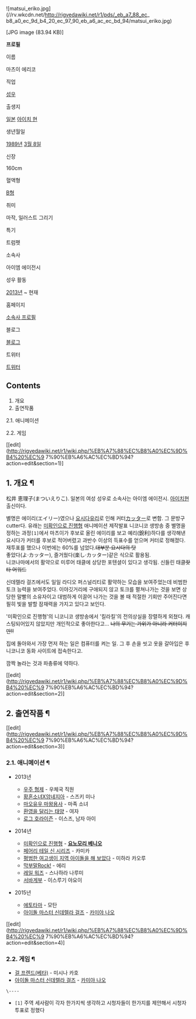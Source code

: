 ![matsui_eriko.jpg](//rv.wkcdn.net/http://rigvedawiki.net/r1/pds/_eb_a7_88_ec_
b8_a0_ec_9d_b4_20_ec_97_90_eb_a6_ac_ec_bd_94/matsui_eriko.jpg)

[JPG image (83.94 KB)]

**프로필**

이름

마츠이 에리코

직업

[성우](%EC%84%B1%EC%9A%B0.md)

출생지

[일본](%EC%9D%BC%EB%B3%B8.md) [아이치 현](%EC%95%84%EC%9D%B4%EC%B9%98.md)

생년월일

[1989년](1989%EB%85%84.md) [3월 8일](3%EC%9B%94%208%EC%9D%BC.md)

신장

160cm

혈액형

[B형](B%ED%98%95.md)

취미

마작, 일러스트 그리기

특기

트럼펫

소속사

아이엠 에이전시

성우 활동

[2013년](2013%EB%85%84.md) ~ 현재

홈페이지

[소속사 프로필](http://iamagency.jp/profile/pdf/01matsui_11.pdf)

블로그

[블로그](http://ameblo.jp/lenp/)

트위터

[트위터](https://twitter.com/@ErikoMatsui)

  

## Contents

    

1. 개요 
2. 출연작품 
    

2.1. 애니메이션

2.2. 게임

[[edit](http://rigvedawiki.net/r1/wiki.php/%EB%A7%88%EC%B8%A0%EC%9D%B4%20%EC%9
7%90%EB%A6%AC%EC%BD%94?action=edit&section=1)]

## 1. 개요 ¶

  

松井 恵理子(まついえりこ). 일본의 여성 성우로 소속사는 아이엠 에이전시. [아이치현](%EC%95%84%EC%9D%B4%EC%B9%98.md) 출신이다.

  

별명은 에이리(エイリー)였으나 [요시다유리](%EC%9A%94%EC%8B%9C%EB%8B%A4%20%EC%9C%A0%EB%A6%AC.md)로 인해
커터[カッター](%E3%82%AB%E3%83%83%E3%82%BF%E3%83%BC.md)로 변함. 그 문방구 cutter다. 유래는
[미확인으로 진행형](%EB%AF%B8%ED%99%95%EC%9D%B8%EC%9C%BC%EB%A1%9C%20%EC%A7%84%ED%96%89%ED%98%95.md) 애니메이션 제작발표 니코니코 생방송 중 별명을 정하는 과정`[1]`에서 마츠이가 후보로 올린 에이리를 보고
예리(銳利)하다를 생각해낸 요시다가 커터를 후보로 적어버렸고 과반수 이상의 득표수를 얻으며 커터로 정해졌다. 재투표를 했으나 이번에는
60%를 넘었다.<del>대부분 요시다의 탓</del>  
좋았다(よ·カッター), 즐거웠다(楽し·カッター)같은 식으로 활용됨.  
니코나마에서의 활약으로 미루어 태클에 상당한 포텐셜이 있다고 생각됨. 신들린 태클<del>캇타 어워드</del>

  

신데렐라 걸즈에서도 일일 라디오 퍼스널리티로 활약하는 모습을 보여주었는데 비범한 토크 능력을 보여주었다. 이야깃거리에 구애되지 않고 토크를
펼쳐나가는 것을 보면 상당한 말빨의 소유자이고 대범하게 이끌어 나가는 것을 볼 때 적절한 기회만 주어진다면 필히 빛을 발할 잠재력을 가지고
있다고 보인다.

  

'미확인으로 진행형'의 니코니코 생방송에서 '킬라킬'의 전의상실을 장렬하게 외쳤다. 캐스팅되어있지 않았지만 개인적으로 좋아한다고...
<del>나의 무기는 가위가 아니라 커터이지만!!</del>

  

집에 돌아와서 가장 먼저 하는 일은 컴퓨터를 켜는 일. 그 후 손을 씻고 옷을 갈아입은 후 니코니코 동화 사이트에 접속한다고.

  

깜짝 놀라는 것과 파충류에 약하다.

[[edit](http://rigvedawiki.net/r1/wiki.php/%EB%A7%88%EC%B8%A0%EC%9D%B4%20%EC%9
7%90%EB%A6%AC%EC%BD%94?action=edit&section=2)]

## 2. 출연작품 ¶

[[edit](http://rigvedawiki.net/r1/wiki.php/%EB%A7%88%EC%B8%A0%EC%9D%B4%20%EC%9
7%90%EB%A6%AC%EC%BD%94?action=edit&section=3)]

### 2.1. 애니메이션 ¶

  * 2013년  

    * [우주 형제](%EC%9A%B0%EC%A3%BC%20%ED%98%95%EC%A0%9C.md) \- 우체국 직원
    * [황혼소녀X암네지아](%ED%99%A9%ED%98%BC%EC%86%8C%EB%85%80X%EC%95%94%EB%84%A4%EC%A7%80%EC%95%84.md) \- 스즈키 미나
    * [마오유우 마왕용사](%EB%A7%88%EC%98%A4%EC%9C%A0%EC%9A%B0%20%EB%A7%88%EC%99%95%EC%9A%A9%EC%82%AC.md) \- 마족 소녀
    * [환영을 달리는 태양](%ED%99%98%EC%98%81%EC%9D%84%20%EB%8B%AC%EB%A6%AC%EB%8A%94%20%ED%83%9C%EC%96%91.md) \- 여자
    * [로그 호라이즌](%EB%A1%9C%EA%B7%B8%20%ED%98%B8%EB%9D%BC%EC%9D%B4%EC%A6%8C.md) \- 이스즈, 남자 아이  

  * 2014년  

    * [미확인으로 진행형](%EB%AF%B8%ED%99%95%EC%9D%B8%EC%9C%BC%EB%A1%9C%20%EC%A7%84%ED%96%89%ED%98%95.md) \- **[요노모리 베니오](%EC%9A%94%EB%85%B8%EB%AA%A8%EB%A6%AC%20%EB%B2%A0%EB%8B%88%EC%98%A4.md)**
    * [페어리 테일 신 시리즈](%ED%8E%98%EC%96%B4%EB%A6%AC%20%ED%85%8C%EC%9D%BC%28%EB%A7%8C%ED%99%94%29.md) \- 카미카
    * [평범한 여고생이 지역 아이돌을 해 보았다](%ED%8F%89%EB%B2%94%ED%95%9C%20%EC%97%AC%EA%B3%A0%EC%83%9D%EC%9D%B4%20%EC%A7%80%EC%97%AD%20%EC%95%84%EC%9D%B4%EB%8F%8C%EC%9D%84%20%ED%95%B4%20%EB%B3%B4%EC%95%98%EB%8B%A4.md) \- 미하라 카오루
    * [막부말Rock!](%EB%A7%89%EB%B6%80%EB%A7%90Rock%21.md) \- 에리
    * [레일 워즈](%EB%A0%88%EC%9D%BC%20%EC%9B%8C%EC%A6%88.md) \- 스나하라 나루미
    * [서바게부](%EC%84%9C%EB%B0%94%EA%B2%8C%EB%B6%80.md) \- 이스루기 야요이  

  * 2015년  

    * [에토타마](%EC%97%90%ED%86%A0%ED%83%80%EB%A7%88.md) \- 모탄
    * [아이돌 마스터 신데렐라 걸즈](%EC%95%84%EC%9D%B4%EB%8F%8C%20%EB%A7%88%EC%8A%A4%ED%84%B0%20%EC%8B%A0%EB%8D%B0%EB%A0%90%EB%9D%BC%20%EA%B1%B8%EC%A6%88.md) \- [카미야 나오](%EC%B9%B4%EB%AF%B8%EC%95%BC%20%EB%82%98%EC%98%A4.md)  

[[edit](http://rigvedawiki.net/r1/wiki.php/%EB%A7%88%EC%B8%A0%EC%9D%B4%20%EC%9
7%90%EB%A6%AC%EC%BD%94?action=edit&section=4)]

### 2.2. 게임 ¶

  * [걸 프렌드(베타)](%EA%B1%B8%20%ED%94%84%EB%A0%8C%EB%93%9C%28%EB%B2%A0%ED%83%80%29.md) \- 미시나 카호
  * [아이돌 마스터 신데렐라 걸즈](%EC%95%84%EC%9D%B4%EB%8F%8C%20%EB%A7%88%EC%8A%A4%ED%84%B0%20%EC%8B%A0%EB%8D%B0%EB%A0%90%EB%9D%BC%20%EA%B1%B8%EC%A6%88.md) \- [카미야 나오](%EC%B9%B4%EB%AF%B8%EC%95%BC%20%EB%82%98%EC%98%A4.md)

`\----`

  * `[1]` 주역 세사람이 각자 한가지씩 생각하고 시청자들이 한가지를 제안해서 시청자 투표로 정했다

